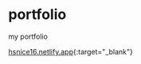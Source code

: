 # portfolio
my portfolio

[hsnice16.netlify.app](https://hsnice16.netlify.app/index.html){:target="_blank"}
